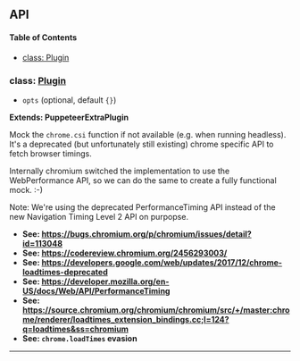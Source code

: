 ## API

<!-- Generated by documentation.js. Update this documentation by updating the source code. -->

#### Table of Contents

- [class: Plugin](#class-plugin)

### class: [Plugin](https://github.com/berstend/puppeteer-extra/blob/c50c865610d6ac89f632d48e15cf8e0df8e3ffc3/packages/puppeteer-extra-plugin-stealth/evasions/chrome.csi/index.js#L24-L69)

- `opts` (optional, default `{}`)

**Extends: PuppeteerExtraPlugin**

Mock the `chrome.csi` function if not available (e.g. when running headless).
It's a deprecated (but unfortunately still existing) chrome specific API to fetch browser timings.

Internally chromium switched the implementation to use the WebPerformance API,
so we can do the same to create a fully functional mock. :-)

Note: We're using the deprecated PerformanceTiming API instead of the new Navigation Timing Level 2 API on purpopse.

- **See: <https://bugs.chromium.org/p/chromium/issues/detail?id=113048>**
- **See: <https://codereview.chromium.org/2456293003/>**
- **See: <https://developers.google.com/web/updates/2017/12/chrome-loadtimes-deprecated>**
- **See: <https://developer.mozilla.org/en-US/docs/Web/API/PerformanceTiming>**
- **See: <https://source.chromium.org/chromium/chromium/src/+/master:chrome/renderer/loadtimes_extension_bindings.cc;l=124?q=loadtimes&ss=chromium>**
- **See: `chrome.loadTimes` evasion**

---
